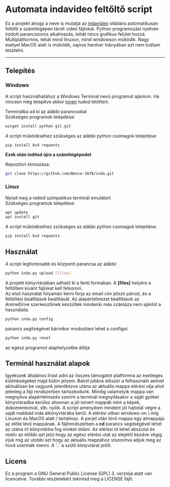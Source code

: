 # Automata indavideo feltőltő script
Ez a projekt ahogy a neve is mutatja az [indavideo](https://indavideo.hu/) oldalára automatikusan feltölti a számitógépen tárolt 
videó fájlokat. Python programozási nyelven íródott parancssoros alkalmazás, tehát nincs grafikus felület hozzá. 
Multiplatformos, tehát mind linuxon, mind windowson müködik. Nagy esélyel MacOS alatt is müködik, sajnos hardver 
hiányában ezt nem tudtam tesztelni.

---

## Telepítés
### Windows
A script használhatához a Windows Terminal nevű programot ajánlom. Ha nincsen még telepítve akkor 
[innen](https://apps.microsoft.com/detail/9N0DX20HK701?hl=neutral&gl=HU&ocid=pdpshare) tudod letölteni.

Terminálba ad ki az alábbi parancsokat\
Szükséges programok telepítése:
```bash
winget install python git.git
```
A script müködéséhez szükséges az alábbi python csomagok telepítése:
```bash
pip install bs4 requests
```
**Ezek után indítsd újra a számítógépedet**

Repozitori klonozása:
```bash
git clone https://github.com/Bence-3878/inda.git
```

### Linux
Nyisd meg a neked szimpatikus terminál emulátort\
Szükséges programok telepítése:
```bash
apt update
apt install git
```
A script müködéséhez szükséges az alábbi python csomagok telepítése:
```bash
pip install bs4 requests
```
## Használat

A script legfontosabb és központi parancsa az alábbi:
```bash
python inda.py upload [files]
```
A projekt könyvtárjában adható ki a fenti formában. A **[files]** helyére a feltölteni kivánt fájlokat kell felsoroni.\
Az első használat folyamán kérni forja az email cím jelszó párost, és a feltöltési beállítások beállítását. Az alapértelmezet beállítások 
az AnimeDrive szerkeszőinek készültek mindenki más számáza nem ajánlót a használata.

```bash
python inda.py config 
```

parancs segítségével bármikor modosítani lehet a configot

```bash
python inda.py reset
```

az egész programot alaphelyzetbe állítja

## Terminál használat alapok
Igyekszek általános lírást adni az összes támogatot platformra az esetleges különbségeket majd külön jelzem. Balról jobbra először a 
felhasználó amivel akituálisan be vagyunk jelentkezve utána az aktuális mappa elérési utja ahol jelenleg a fájl rendszerben tartozkodunk.
Mindig valamelyik mappa van megnyitva alapértelmezés szerint a terminál megnyilásakor a saját gyökér könyvtáradba kerülsz ahonnan a jól 
ismert mappák mint a képek, dokomentomuk, stb. nyilik. A script amenyiben mindent jól hajtotál végre a saját mabbád inda alkönyvtárába 
kerül. A elérési utban windows-on \\ míg Linuxon és MacOS alatt / tartalmaz. A perjel után lévő mappa egy almappája az előte lévő mappának.
A fájlrendszerben a **cd** parancs segitségével lehet az utána írt könyvtárba fog minket dobni. Az elérési út lehet abszulut és reatív az 
előbbi azt jelzi hogy az egész elérési utat az elejétől kezdve végig írjuk míg az utobbi azt hogy az aktuális mappához viszonitva adjuk 
meg az hová szertnék menni. A '..' a szülő könyvtárat jelőli. 
## Licens
Ez a program a GNU General Public License (GPL) 3. verziója alatt van licencelve.
További részletekért tekintsd meg a LICENSE fájlt.
